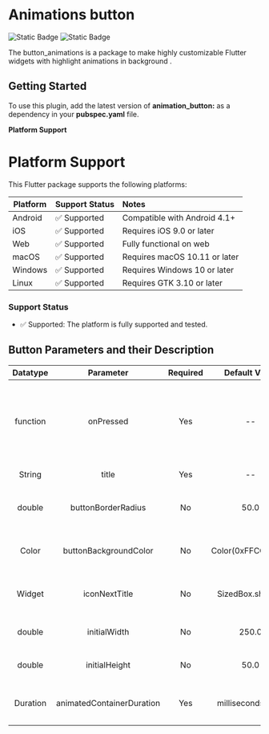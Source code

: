 # Animations button

![Static Badge](https://img.shields.io/badge/3.4.3-7CB9E8?style=flat&logo=dart&logoColor=white&label=Dart&labelColor=042B59&color=7CB9E8)    ![Static Badge](https://img.shields.io/badge/3.24.0-7CB9E8?style=flat&logo=flutter&logoColor=white&label=Flutter&labelColor=042B59&color=7CB9E8)


The button_animations is a package to make highly customizable Flutter widgets 
with highlight animations in background .

## Getting Started
To use this plugin, add the latest version of **animation_button:** as a dependency
in your **pubspec.yaml** file.

**Platform Support** 


# Platform Support

This Flutter package supports the following platforms:

| Platform            | Support Status | Notes                           |
|---------------------|:---------------|:--------------------------------|
| Android             | ✅ Supported    | Compatible with Android 4.1+    |
| iOS                 | ✅ Supported    | Requires iOS 9.0 or later       |
| Web                 | ✅ Supported    | Fully functional on web         |
| macOS               | ✅ Supported    | Requires macOS 10.11 or later   |
| Windows             | ✅ Supported    | Requires Windows 10 or later    |
| Linux               | ✅ Supported    | Requires GTK 3.10 or later      |


### Support Status
- ✅ Supported: The platform is fully supported and tested.



    
## Button Parameters and their Description

| Datatype |               Parameter               | Required |   Default Value   |                               Description                               |
|:--------:|:-------------------------------------:|:--------:|:-----------------:|:-----------------------------------------------------------------------:|
| function |               onPressed               |   Yes    |        --         | The function that is <br/> called whenever<br/> the widget is OnPressed |
|  String  |                 title                 |   Yes    |        --         |                             Title of Button                             |
|  double  |          buttonBorderRadius           |    No    |       50.0        |                 The radius of the borders of the button                 |
|  Color   |         buttonBackgroundColor         |    No    | Color(0xFFCCD5AE) |                   The background color of the button                    |
|  Widget  |             iconNextTitle             |    No    | SizedBox.shrink() |                    widget added beside button title                     |
|  double  |             initialWidth              |    No    |       250.0       |                         The width of the button                         |
|  double  |             initialHeight             |    No    |       50.0        |                        The height of the button                         |
| Duration |       animatedContainerDuration       |   Yes    | milliseconds: 300 |                   The Duration Of Animated Container                    | 

